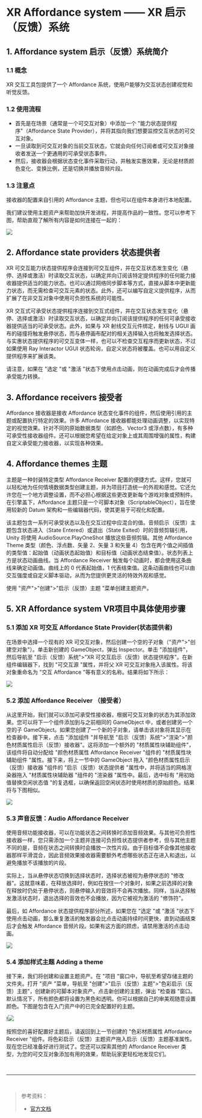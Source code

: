 # XR Affordance system —— XR 启示（反馈）系统

## 1. Affordance system 启示（反馈）系统简介

### 1.1 概念

XR 交互工具包提供了一个 Affordance 系统，使用户能够为交互状态创建视觉和听觉反馈。

### 1.2 使用流程

* 首先是在场景（通常是一个可交互对象）中添加一个 "能力状态提供程序"（Affordance State Provider），并将其指向我们想要监控交互状态的可交互对象。
* 一旦读取到可交互对象的当前交互状态，它就会向任何订阅者或可交互对象接收者发送一个更通用的可承受状态事件。
* 然后，接收器会根据状态变化事件采取行动，并触发实惠效果，无论是材质颜色变化、变换比例，还是切换并播放音频片段。
  
### 1.3 注意点

接收器的配置来自引用的 Affordance 主题，但也可以在组件本身进行本地配置。

我们建议使用主题资产来帮助加快开发进程，并提高作品的一致性。您可以参考下图，帮助直观了解所有内容是如何连接在一起的：

![](../../../imgs/affordance-system-information-flow.svg)

## 2. Affordance state providers 状态提供者

XR 可交互能力状态提供程序会连接到可交互组件，并在交互状态发生变化（悬停、选择或激活）时读取交互状态，以确定并向订阅该特定提供程序的任何能力接收器提供适当的能力状态。也可以通过网络同步脚本等方式，直接从脚本中更新能力状态，而无需检查可交互元素的状态。此外，还可以编写自定义提供程序，从而扩展了在非交互对象中使用可负担性系统的可能性。

XR 交互式可承受状态提供程序连接到交互式组件，并在交互状态发生变化（悬停、选择或激活）时读取交互状态，以确定并向订阅该提供程序的任何可承受接收器提供适当的可承受状态。此外，如果与 XR 射线交互元件绑定，射线与 UGUI 画布的碰撞将触发悬停状态，而与悬停画布配对的相关选择输入也将触发选择状态。与实惠状态提供程序的可交互变体一样，也可以不检查交互程序而更新状态，不过如果使用 Ray Interactor UGUI 状态轮询，自定义状态将被覆盖。也可以用自定义提供程序来扩展该类。

请注意，如果在 "选定 "或 "激活 "状态下使用点击动画，则在动画完成后才会传播承受能力转换。

## 3. Affordance receivers 接受者

Affordance 接收器是接收 Affordance 状态变化事件的组件，然后使用引用的主题或配置执行特定的效果。许多 Affordance 接收器都能处理动画调整，以实现特定的视觉效果。针对不同的原始数据类型（如颜色、Vector3 或浮点数），有多种可承受性接收器组件。还可以根据您希望在给定对象上或其周围增强的属性，构建自定义承受能力接收器，以实现各种效果。

## 4. Affordance themes 主题

主题是一种封装特定类型 Affordance Receiver 配置的便捷方式。这样，您就可以轻松地为任何情境数据类型创建主题，并为项目打造统一的外观和感觉。它还允许您在一个地方调整设置，而不必担心根据这些更改更新每个游戏对象或预制件。在引擎盖下，Affordance 主题只是一个可脚本对象（ScriptableObject），旨在使用较新的 Datum 架构和一些编辑器代码，使其更易于可视化和配置。

该主题包含一系列可承受状态以及在交互过程中应混合的值。音频启示（反馈）主题包含状态进入（State Entered）或退出（State Exited）时的音频剪辑引用，Unity 将使用 AudioSource.PlayOneShot 播放这些音频剪辑。其他 Affordance Theme 类型（颜色、浮点数、矢量 2、矢量 3 和矢量 4）包含在两个值之间插值的类型值：起始值（动画状态起始值）和目标值（动画状态结束值）。状态列表上方是状态动画曲线。当 Affordance Receiver 触发每个动画时，都会使用这条曲线来确定动画值。曲线上的 0 代表起始值，1 代表结束值。这条动画曲线也可以由交互强度或自定义脚本驱动，从而为您提供更灵活的特效外观和感觉。

使用 "资产">"创建">"启示（反馈）主题 "菜单创建主题资产。

## 5. XR Affordance system VR项目中具体使用步骤

### 5.1 添加 XR 可交互 Affordance State Provider(状态提供者)

在场景中选择一个现有的 XR 可交互对象，然后创建一个空的子对象（"资产">"创建空对象"）。单击新创建的 GameObject，弹出 Inspector。单击 "添加组件"，然后导航至 "启示（反馈）系统">"XR 可交互启示（反馈）状态提供程序"。在新组件编辑器下，找到 "可交互源 "属性，并将父 XR 可交互对象拖入该属性。将该对象重命名为 "交互 Affordance "等有意义的名称。结果将如下所示：

![](../../../imgs/affordance-state-provider.png)

### 5.2 添加 Affordance Receiver （接受者）

从这里开始，我们就可以添加可承受性接收器，根据可交互对象的状态为其添加效果。您可以将下一个组件添加到与之前相同的 GameObject 中，或者创建另一个空的子 GameObject。如果您创建了一个新的子对象，请单击该对象将其显示在检查器中。接下来，点击 "添加组件 "并导航至 "启示（反馈）系统">"渲染">"颜色材质属性启示（反馈）接收器"。这将添加一个额外的 "材质属性块辅助组件"，该组件将自动分配给 "颜色材质属性 Affordance Receiver "组件的 "材质属性块辅助组件 "属性。接下来，将上一节中的 GameObject 拖入 "颜色材质属性启示（反馈）接收器 "组件的 "启示（反馈）状态提供者 "属性中，并将适当的网格渲染器拖入 "材质属性块辅助器 "组件的 "渲染器 "属性中。最后，选中标有 "用初始值替换空闲状态值 "的复选框，以确保返回空闲状态时使用材质的原始颜色。结果将与下图相似。

![](../../../imgs/affordance-receiver.png)

### 5.3 声音反馈：Audio Affordance Receiver

使用音频功能接收器，可以在功能状态之间转换时添加音频效果。与其他可负担性接收器一样，您只需添加一个主题并连接可负担性状态提供者参考，但与其他主题不同的是，音频在状态之间转换时会播放一次性片段。由于目标值不会像其他接收器那样平滑混合，因此音频效果接收器需要额外考虑哪些状态正在进入和退出，以避免播放不该播放的片段。

实际上，当从悬停状态切换到选择状态时，选择状态被视为悬停状态的 "修改器"。这就意味着，在释放选择时，例如在按住一个对象时，如果之前选择的对象在释放时仍处于悬停状态，则悬停输入的音效将不会再次播放。同样，当从选择触发激活状态时，退出选择的音效也不会播放，因为它被视为激活的 "修饰符"。

最后，如 Affordance 状态提供程序部分所述，如果您在 "选定 "或 "激活 "状态下使用点击动画，那么重复激活的触发器会比点击动画持续时间更快，直到动画结束后才会触发 Affordance 音频片段。如果有这方面的顾虑，请禁用激活的点击动画。

![](../../../imgs/audio-affordance-receiver.png)

### 5.4 添加样式主题 Adding a theme

接下来，我们将创建和设置主题资产。在 "项目 "窗口中，导航至希望存储主题的文件夹。打开 "资产 "菜单，导航至 "创建">"启示（反馈）主题">"色彩启示（反馈）主题"，创建新的可脚本对象资产。点击新创建的主题，弹出 "检查器 "窗口。默认情况下，所有颜色都将设置为黑色和透明。你可以根据自己的审美观随意设置颜色。下图是包含在入门资产中的已完全配置好的主题。

!![](../../../imgs/affordance-theme-color.png)

按照您的喜好配置好主题后，请返回到上一节创建的 "色彩材质属性 Affordance Receiver "组件。将色彩启示（反馈）主题资产拖入启示（反馈）主题基准属性。现在您已经准备好进行测试了。您还可以探索其他的 Affordance Receiver 类型，为您的可交互对象添加有用的效果，帮助玩家更轻松地发现它们。


<br>
<hr>
<br>

> 参考资料：
>
> * [官方文档](https://docs.unity3d.com/Packages/com.unity.xr.interaction.toolkit@2.5/manual/affordance-system.html)